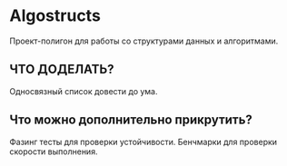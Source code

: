 # Algostructs

Проект-полигон для работы со структурами данных и алгоритмами.

## ЧТО ДОДЕЛАТЬ?

Односвязный список довести до ума.

## Что можно дополнительно прикрутить?

Фазинг тесты для проверки устойчивости. Бенчмарки для проверки скорости выполнения.
